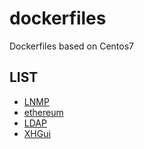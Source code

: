 # dockerfiles
Dockerfiles based on Centos7

## LIST
- [LNMP](https://github.com/gengxiankun/dockerfiles/tree/master/LNMP)
- [ethereum](https://github.com/gengxiankun/dockerfiles/tree/master/ethereum)
- [LDAP](https://github.com/gengxiankun/dockerfiles/tree/master/LDAP)
- [XHGui](https://github.com/gengxiankun/dockerfiles/tree/master/XHGui)
